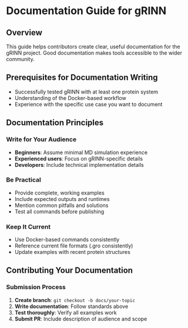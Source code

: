 # Documentation Guide for gRINN

## Overview
This guide helps contributors create clear, useful documentation for the gRINN project. Good documentation makes tools accessible to the wider community.

## Prerequisites for Documentation Writing
- Successfully tested gRINN with at least one protein system
- Understanding of the Docker-based workflow
- Experience with the specific use case you want to document

## Documentation Principles

### Write for Your Audience
- **Beginners**: Assume minimal MD simulation experience
- **Experienced users**: Focus on gRINN-specific details
- **Developers**: Include technical implementation details

### Be Practical
- Provide complete, working examples
- Include expected outputs and runtimes
- Mention common pitfalls and solutions
- Test all commands before publishing

### Keep It Current
- Use Docker-based commands consistently
- Reference current file formats (.gro consistently)
- Update examples with recent protein structures


## Contributing Your Documentation

### Submission Process
1. **Create branch**: `git checkout -b docs/your-topic`
2. **Write documentation**: Follow standards above
3. **Test thoroughly**: Verify all examples work
4. **Submit PR**: Include description of audience and scope
